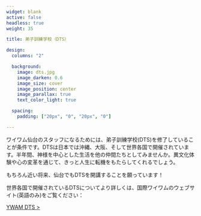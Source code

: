```yaml
---
widget: blank
active: false
headless: true
weight: 35

title: 弟子訓練学校（DTS）

design:
  columns: "2"

  background:
    image: dts.jpg
    image_darken: 0.6
    image_size: cover
    image_position: center
    image_parallax: true
    text_color_light: true

  spacing:
    padding: ["20px", "0", "20px", "0"]

---
```


ワイワム仙台のスタッフになるためには、弟子訓練学校(DTS)を修了していることが条件です。DTSは日本では沖縄、大阪、そして世界各国で開催されています。半年間、神様を中心とした生活を他の仲間たちとしてみませんか。異文化体験や心の変革を通じて、きっと人生に転機をもたらしてくれるでしょう。

もちろん近い将来、仙台でもDTSを開講することを願っています！

世界各国で開催されているDTSについてより詳しくは、国際ワイワムのウェブサイト(英語のみ)をご覧ください：

[YWAM DTS >](https://www.ywam.org/dts/)
